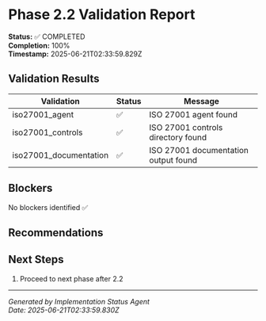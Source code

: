 # Phase 2.2 Validation Report

**Status:** ✅ COMPLETED  
**Completion:** 100%  
**Timestamp:** 2025-06-21T02:33:59.829Z

## Validation Results

| Validation | Status | Message |
|------------|--------|---------|
| iso27001_agent | ✅ | ISO 27001 agent found |
| iso27001_controls | ✅ | ISO 27001 controls directory found |
| iso27001_documentation | ✅ | ISO 27001 documentation output found |

## Blockers

No blockers identified ✅

## Recommendations



## Next Steps

1. Proceed to next phase after 2.2

---

*Generated by Implementation Status Agent*  
*Date: 2025-06-21T02:33:59.830Z*
